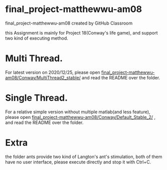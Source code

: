 # final_project-matthewwu-am08
final_project-matthewwu-am08 created by GitHub Classroom

this Assignment is mainly for Project 18(Conway's life game), and support two kind of executing method.

# Multi Thread.
For latest version on 2020/12/25, please open  [final_project-matthewwu-am08/Conway/MultiThread2_stable/](https://github.com/NCTU-Math-Software/final_project-matthewwu-am08/tree/Debug/Conway/Default_Stable_2) and read the README over the folder.

# Single Thread.
For a relative simple version without multiple matlab(and less feature), please open  [final_project-matthewwu-am08/Conway/Default_Stable_2/](https://github.com/NCTU-Math-Software/final_project-matthewwu-am08/tree/Debug/Conway/MultiThread2_stable) , and read the README over the folder.

# Extra
the folder ants provide two kind of Langton's ant's stimulation, both of them have no user interface, please execute directly and stop it with Ctrl+C.



